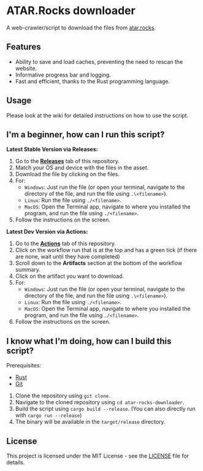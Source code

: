 # ATAR.Rocks downloader

A web-crawler/script to download the files from [atar.rocks](https://atar.rocks).

## Features

- Ability to save and load caches, preventing the need to rescan the website.
- Informative progress bar and logging.
- Fast and efficient, thanks to the Rust programming language.

## Usage

Please look at the wiki for detailed instructions on how to use the script.

## I'm a beginner, how can I run this script?

**Latest Stable Version via Releases:**

1. Go to the **[Releases](https://github.com/nulluser0/atar-rocks-downloader/releases/latest)** tab of this repository.
2. Match your OS and device with the files in the asset.
3. Download the file by clicking on the files.
4. For:
   - `Windows`: Just run the file (or open your terminal, navigate to the directory of the file, and run the file using `.\<filename>`).
   - `Linux`: Run the file using `./<filename>`.
   - `MacOS`: Open the Terminal app, navigate to where you installed the program, and run the file using `./<filename>`.
5. Follow the instructions on the screen.

**Latest Dev Version via Actions:**

1. Go to the **[Actions](https://github.com/nulluser0/atar-rocks-downloader/actions)** tab of this repository.
2. Click on the workflow run that is at the top and has a green tick (if there are none, wait until they have completed)
3. Scroll down to the **Artifacts** section at the bottom of the workflow summary.
4. Click on the artifact you want to download.
5. For:
   - `Windows`: Just run the file (or open your terminal, navigate to the directory of the file, and run the file using `.\<filename>`).
   - `Linux`: Run the file using `./<filename>`.
   - `MacOS`: Open the Terminal app, navigate to where you installed the program, and run the file using `./<filename>`.
6. Follow the instructions on the screen.

## I know what I'm doing, how can I build this script?

Prerequisites:

- [Rust](https://www.rust-lang.org/tools/install)
- [Git](https://git-scm.com/downloads)

1. Clone the repository using `git clone`.
2. Navigate to the cloned repository using `cd atar-rocks-downloader`.
3. Build the script using `cargo build --release`. (You can also directly run with `cargo run --release`)
4. The binary will be available in the `target/release` directory.

## License

This project is licensed under the MIT License - see the [LICENSE](/LICENSE) file for details.
